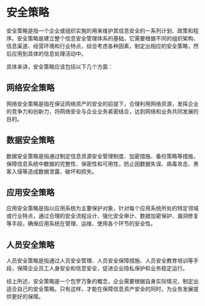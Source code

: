 # 安全策略
安全策略是指一个企业或组织实施的用来维护其信息安全的一系列计划、政策和程序。安全策略是建立整个信息安全管理体系的基础，它需要根据不同的组织架构、信息渠道、经营环境和行业特点，综合考虑各种因素，制定出相应的安全策略，然后应用到具体的信息处理活动中。

具体来讲，安全策略应该包括以下几个方面：

## 网络安全策略
网络安全策略是指在保证网络资产的安全的前提下，合理利用网络资源，发挥企业的竞争力和创新力，将网络安全与企业业务紧密结合，达到网络和业务共同发展的目的。

## 数据安全策略
数据安全策略是指通过制定信息资源安全管理制度、加密措施、备份策略等措施，保障信息系统中数据的完整性、保密性和可用性，防止因数据失误、病毒攻击、黑客入侵等造成数据泄露、破坏和损失。

## 应用安全策略
应用安全策略是指以应用系统为主要保护对象，针对每个应用系统所处的特定领域或行业特点，通过合理的安全流程设计、强化安全审计、数据加密保护、漏洞修复等手段，确保应用系统在管理、运维、使用各个环节的安全性。

## 人员安全策略
人员安全策略是指通过人员安全管理、人员安全保障措施、人员安全教育培训等手段，保障企业员工人身安全和信息安全，促进企业隐私保护和业务稳定运行。

综上所述，安全策略是一个包罗万象的概念，企业需要根据自身实际情况，制定出适合自己的安全策略。只有这样，才能在保障信息资产安全的同时，为业务发展提供更好的保障。